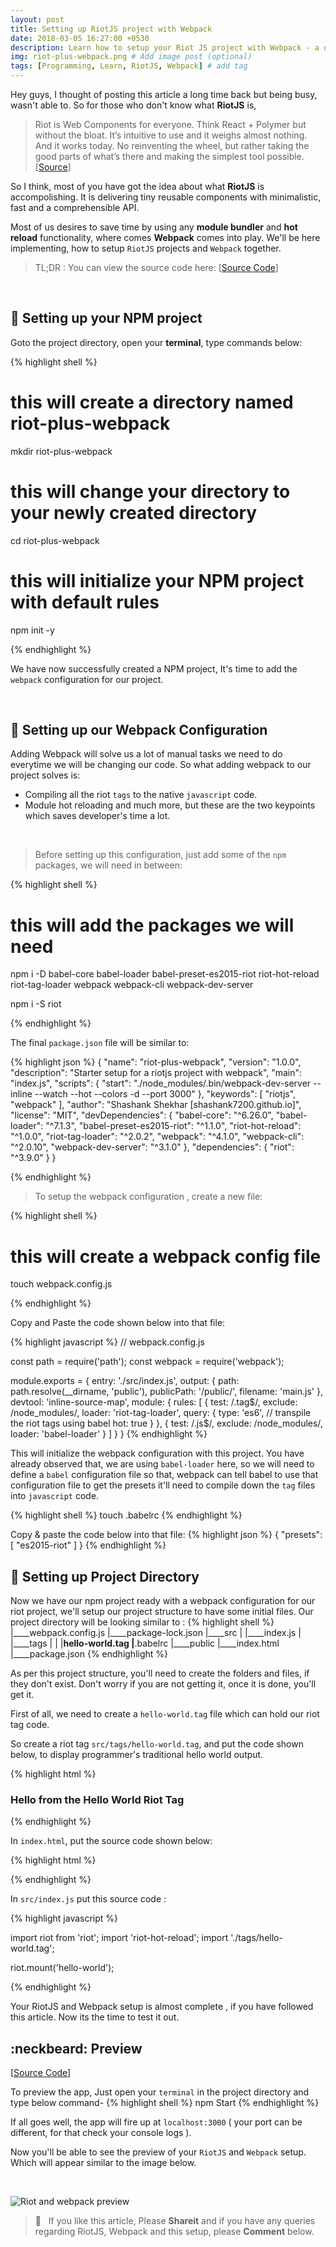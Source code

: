 ```yaml
---
layout: post
title: Setting up RiotJS project with Webpack
date: 2018-03-05 16:27:00 +0530
description: Learn how to setup your Riot JS project with Webpack - a deeper dive # Add post description (optional)
img: riot-plus-webpack.png # Add image post (optional)
tags: [Programming, Learn, RiotJS, Webpack] # add tag
---
```


Hey guys, I thought of posting this article a long time back but being busy, wasn't able to. So for those who don't know what **RiotJS** is,

> Riot is Web Components for everyone. Think React + Polymer but without the bloat. It’s intuitive to use and it weighs almost nothing. And it works today. No reinventing the wheel, but rather taking the good parts of what’s there and making the simplest tool possible. [[Source](http://riotjs.com/)]

So I think, most of you have got the idea about what **RiotJS** is accompolishing. It is delivering tiny reusable components with minimalistic, fast and a comprehensible API.

Most of us desires to save time by using any **module bundler** and **hot reload** functionality, where comes **Webpack** comes into play. We'll be here implementing, how to setup `RiotJS` projects and `Webpack` together.

> TL;DR : You can view the source code here: [[Source Code](https://github.com/shashank7200/riot-webpack-starter)]

<br/>

## :beginner: Setting up your NPM project

Goto the project directory, open your **terminal**, type commands below:

{% highlight shell %}
# this will create a directory named riot-plus-webpack
mkdir riot-plus-webpack

# this will change your directory to your newly created directory
cd riot-plus-webpack

# this will initialize your NPM project with default rules
npm init -y

{% endhighlight %}

We have now successfully created a NPM project, It's time to add the `webpack` configuration for our project.

<br/>

## :construction: Setting up our Webpack Configuration

Adding Webpack will solve us a lot of manual tasks we need to do everytime we will be changing our code. So what adding webpack to our project solves is:

- Compiling all the riot `tags` to the native `javascript` code.
- Module hot reloading
and much more, but these are the two keypoints which saves developer's time a lot.

<br/>

> Before setting up this configuration, just add some of the `npm` packages, we will need in between:

{% highlight shell %}

# this will add the packages we will need
npm i -D babel-core babel-loader babel-preset-es2015-riot riot-hot-reload riot-tag-loader webpack
webpack-cli webpack-dev-server

npm i -S riot

{% endhighlight %}

The final `package.json` file will be similar to:

{% highlight json %}
{
  "name": "riot-plus-webpack",
  "version": "1.0.0",
  "description": "Starter setup for a riotjs project with webpack",
  "main": "index.js",
  "scripts": {
    "start": "./node_modules/.bin/webpack-dev-server --inline --watch --hot --colors -d --port 3000"
  },
  "keywords": [
    "riotjs",
    "webpack"
  ],
  "author": "Shashank Shekhar [shashank7200.github.io]",
  "license": "MIT",
  "devDependencies": {
    "babel-core": "^6.26.0",
    "babel-loader": "^7.1.3",
    "babel-preset-es2015-riot": "^1.1.0",
    "riot-hot-reload": "^1.0.0",
    "riot-tag-loader": "^2.0.2",
    "webpack": "^4.1.0",
    "webpack-cli": "^2.0.10",
    "webpack-dev-server": "^3.1.0"
  },
  "dependencies": {
    "riot": "^3.9.0"
  }
}


{% endhighlight %}

> To setup the webpack configuration , create a new file:

{% highlight shell %}



# this will create a webpack config file
touch webpack.config.js


{% endhighlight %}


Copy and Paste the code shown below into that file:

{% highlight javascript %}
// webpack.config.js

const path = require('path');
const webpack = require('webpack');

module.exports = {
  entry: './src/index.js',
  output: {
    path: path.resolve(__dirname, 'public'),
    publicPath: '/public/',
    filename: 'main.js'
  },
  devtool: 'inline-source-map',
  module: {
    rules: [
      {
        test: /\.tag$/,
        exclude: /node_modules/,
        loader: 'riot-tag-loader',
        query: {
          type: 'es6', // transpile the riot tags using babel
          hot: true
        }
      },
      {
        test: /\.js$/,
        exclude: /node_modules/,
        loader: 'babel-loader'
      }
    ]
  }
}
{% endhighlight %}

This will initialize the webpack configuration with this project. You have already observed that, we are using `babel-loader` here, so we will need to define a `babel` configuration file so that, webpack can tell babel to use that configuration file to get the presets it'll need to compile down the `tag` files into `javascript` code.

{% highlight shell %}
touch .babelrc
{% endhighlight %}

Copy & paste the code below into that file:
{% highlight json %}
{
  "presets": [ "es2015-riot" ]
}
{% endhighlight %}

## :vertical_traffic_light: Setting up Project Directory

Now we have our npm project ready with a webpack configuration for our riot project, we'll setup our project structure to have some initial files. Our project directory will be looking similar to :
{% highlight shell %}
|____webpack.config.js
|____package-lock.json
|____src
| |____index.js
| |____tags
| | |____hello-world.tag
|____.babelrc
|____public
|____index.html
|____package.json
{% endhighlight %}

As per this project structure, you'll need to create the folders and files, if they don't exist. Don't worry if you are not getting it, once it is done, you'll get it.

First of all, we need to create a `hello-world.tag` file which can hold our riot tag code.

So create a riot tag `src/tags/hello-world.tag`, and put the code shown below, to display programmer's traditional hello world output.

{% highlight html %}
<!--  src/tags/hello-world.tag  -->
<hello-world>
  <h3>Hello from the Hello World Riot Tag</h3>

  <script>
    console.log("Hello from the Hello World Riot Tag");
  </script>
</hello-world>
{% endhighlight %}

In `index.html`, put the source code shown below:

{% highlight html %}
<!DOCTYPE html>
<html lang="en">
<head>
  <meta charset="UTF-8">
  <meta name="viewport" content="width=device-width, initial-scale=1.0">
  <meta http-equiv="X-UA-Compatible" content="ie=edge">
  <title>Riot and Wepack Setup</title>
</head>
<body>
  <!-- Your tags goes here -->
<hello-world></hello-world>
  <!-- This script will contain all the compiled tags -->
  <script src="public/main.js" charset="utf-8"></script>
</body>
</html>
{% endhighlight %}


In `src/index.js` put this source code :

{% highlight javascript %}

import riot from 'riot';
import 'riot-hot-reload';
import './tags/hello-world.tag';

riot.mount('hello-world');

{% endhighlight %}

Your RiotJS and Webpack setup is almost complete , if you have followed this article.
Now its the time to test it out.


## :neckbeard: Preview

[[Source Code](https://github.com/shashank7200/riot-webpack-starter)]

To preview the app, Just open your `terminal` in the project directory and type below command-
{% highlight shell %}
npm Start
{% endhighlight %}

If all goes well, the app will fire up at `localhost:3000` ( your port can be different, for that check your console logs ).

Now you'll be able to see the preview of your `RiotJS` and `Webpack` setup. Which will appear similar to the image below.

<br/>

![Riot and webpack preview]({{"/blog/assets/img/riot-plus-webpack-preview.png"}})


> :bell: &nbsp; If you like this article, Please **Shareit** and if you have any queries regarding RiotJS, Webpack and this setup, please **Comment** below.
